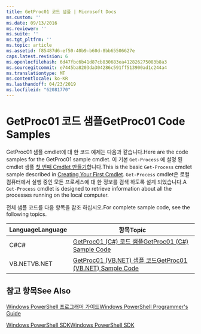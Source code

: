 ```yaml
---
title: GetProc01 코드 샘플 | Microsoft Docs
ms.custom: ''
ms.date: 09/13/2016
ms.reviewer: ''
ms.suite: ''
ms.tgt_pltfrm: ''
ms.topic: article
ms.assetid: f85487d6-ef50-40b9-b60d-8bb65506627e
caps.latest.revision: 6
ms.openlocfilehash: 6d47fbc6b41d87cb830683ea412826275083b8a3
ms.sourcegitcommit: e7445ba8203da304286c591ff513900ad1c244a4
ms.translationtype: MT
ms.contentlocale: ko-KR
ms.lasthandoff: 04/23/2019
ms.locfileid: "62081770"
---
```

# <a name="getproc01-code-samples"></a><span data-ttu-id="9c0c4-102">GetProc01 코드 샘플</span><span class="sxs-lookup"><span data-stu-id="9c0c4-102">GetProc01 Code Samples</span></span>

<span data-ttu-id="9c0c4-103">GetProc01 샘플 cmdlet에 대 한 코드 예제는 다음과 같습니다.</span><span class="sxs-lookup"><span data-stu-id="9c0c4-103">Here are the code samples for the GetProc01 sample cmdlet.</span></span> <span data-ttu-id="9c0c4-104">이 기본 `Get-Process` 에 설명 된 cmdlet 샘플 [첫 번째 Cmdlet 만들기](../cmdlet/creating-a-cmdlet-without-parameters.md)합니다.</span><span class="sxs-lookup"><span data-stu-id="9c0c4-104">This is the basic `Get-Process` cmdlet sample described in [Creating Your First Cmdlet](../cmdlet/creating-a-cmdlet-without-parameters.md).</span></span> <span data-ttu-id="9c0c4-105">`Get-Process` cmdlet은 로컬 컴퓨터에서 실행 중인 모든 프로세스에 대 한 정보를 검색 하도록 설계 되었습니다.</span><span class="sxs-lookup"><span data-stu-id="9c0c4-105">A `Get-Process` cmdlet is designed to retrieve information about all the processes running on the local computer.</span></span>

<span data-ttu-id="9c0c4-106">전체 샘플 코드를 다음 항목을 참조 하십시오.</span><span class="sxs-lookup"><span data-stu-id="9c0c4-106">For complete sample code, see the following topics.</span></span>

|<span data-ttu-id="9c0c4-107">Language</span><span class="sxs-lookup"><span data-stu-id="9c0c4-107">Language</span></span>|<span data-ttu-id="9c0c4-108">항목</span><span class="sxs-lookup"><span data-stu-id="9c0c4-108">Topic</span></span>|
|--------------|-----------|
|<span data-ttu-id="9c0c4-109">C#</span><span class="sxs-lookup"><span data-stu-id="9c0c4-109">C#</span></span>|[<span data-ttu-id="9c0c4-110">GetProc01 (C#) 코드 샘플</span><span class="sxs-lookup"><span data-stu-id="9c0c4-110">GetProc01 (C#) Sample Code</span></span>](./getproc01-csharp-sample-code.md)|
|<span data-ttu-id="9c0c4-111">VB.NET</span><span class="sxs-lookup"><span data-stu-id="9c0c4-111">VB.NET</span></span>|[<span data-ttu-id="9c0c4-112">GetProc01 (VB.NET) 샘플 코드</span><span class="sxs-lookup"><span data-stu-id="9c0c4-112">GetProc01 (VB.NET) Sample Code</span></span>](./getproc01-vb-net-sample-code.md)|

## <a name="see-also"></a><span data-ttu-id="9c0c4-113">참고 항목</span><span class="sxs-lookup"><span data-stu-id="9c0c4-113">See Also</span></span>

[<span data-ttu-id="9c0c4-114">Windows PowerShell 프로그래머 가이드</span><span class="sxs-lookup"><span data-stu-id="9c0c4-114">Windows PowerShell Programmer's Guide</span></span>](./windows-powershell-programmer-s-guide.md)

[<span data-ttu-id="9c0c4-115">Windows PowerShell SDK</span><span class="sxs-lookup"><span data-stu-id="9c0c4-115">Windows PowerShell SDK</span></span>](../windows-powershell-reference.md)